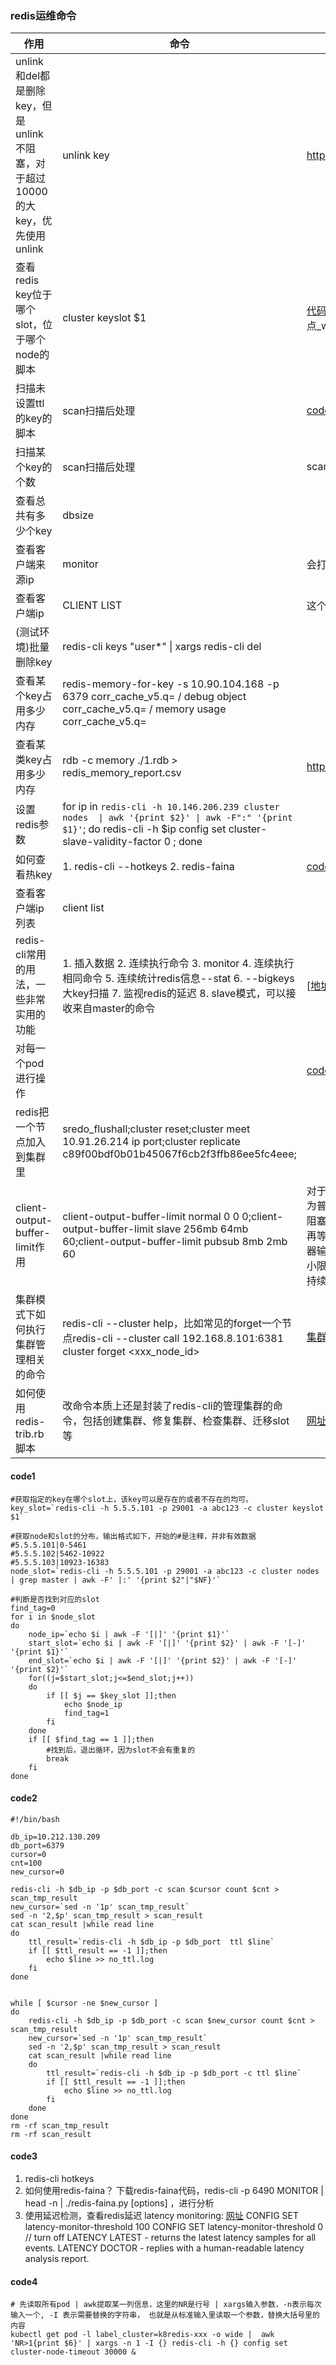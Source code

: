 ### redis运维命令

| 作用                                                      | 命令                                                                                                                                                                          | 备注                                                                                                                                                                   |
|---------------------------------------------------------|-----------------------------------------------------------------------------------------------------------------------------------------------------------------------------|----------------------------------------------------------------------------------------------------------------------------------------------------------------------|
| unlink和del都是删除key，但是unlink不阻塞，对于超过10000的大key，优先使用unlink | unlink key                                                                                                                                                                  | https://segmentfault.com/a/1190000041352023                                                                                                                          |
| 查看redis key位于哪个slot，位于哪个node的脚本                         | cluster keyslot $1                                                                                                                                                          | [代码](#code1) :任意指定一个key获取该key所处在哪个node节点_weixin_33890499的博客-CSDN博客                                                                                                   |
| 扫描未设置ttl的key的脚本                                         | scan扫描后处理                                                                                                                                                                   | [code2](#code2)                                                                                                                                                      |
| 扫描某个key的个数                                              | scan扫描后处理                                                                                                                                                                   | scan.py                                                                                                                                                              |
| 查看总共有多少个key                                             | dbsize                                                                                                                                                                      |                                                                                                                                                                      |
| 查看客户端来源ip                                               | monitor                                                                                                                                                                     | 会打印ip/命令                                                                                                                                                             |
| 查看客户端ip                                                 | CLIENT LIST                                                                                                                                                                 | 这个只能看到slave和kubeproxy的ip                                                                                                                                             |
| (测试环境)批量删除key                                           | redis-cli keys "user*" \| xargs redis-cli del                                                                                                                               |                                                                                                                                                                      |
| 查看某个key占用多少内存                                           | redis-memory-for-key   -s 10.90.104.168  -p 6379 corr_cache_v5.q= / debug object corr_cache_v5.q= / memory usage corr_cache_v5.q=                                           |                                                                                                                                                                      |
| 查看某类key占用多少内存                                           | rdb -c memory ./1.rdb > redis_memory_report.csv                                                                                                                             | https://segmentfault.com/q/1010000010575235                                                                                                                          |
| 设置redis参数                                               | for ip in `redis-cli -h 10.146.206.239 cluster nodes  \| awk '{print $2}' \| awk -F":" '{print $1}'`; do redis-cli -h $ip config set cluster-slave-validity-factor 0 ; done |                                                                                                                                                                      |
| 如何查看热key                                                | 1. redis-cli --hotkeys 2. redis-faina                                                                                                                                       | [code3](#code3)                                                                                                                                                      |
| 查看客户端ip列表                                               | client list                                                                                                                                                                 |                                                                                                                                                                      |
| redis-cli常用的用法，一些非常实用的功能                                | 1. 插入数据 2. 连续执行命令 3. monitor 4. 连续执行相同命令 5. 连续统计redis信息--stat 6. --bigkeys大key扫描 7. 监视redis的延迟  8. slave模式，可以接收来自master的命令                                                  | [[地址](https://redis.com.cn/topics/rediscli.html)]                                                                                                                    |
| 对每一个pod进行操作                                             |                                                                                                                                                                             | [code4](#code4)                                                                                                                                                      |
| redis把一个节点加入到集群里                                        | sredo_flushall;cluster reset;cluster meet 10.91.26.214 ip port;cluster replicate c89f00bdf0b01b45067f6cb2f3ffb86ee5fc4eee;                                                  |                                                                                                                                                                      |
| client-output-buffer-limit作用                            | client-output-buffer-limit normal 0 0 0;client-output-buffer-limit slave 256mb 64mb 60;client-output-buffer-limit pubsub 8mb 2mb 60                                         | 对于普通客户端来说，限制为0，也就是不限制。因为普通客户端通常采用阻塞式的消息应答模式，何谓阻塞式呢？如：发送请求，等待返回，再发送请求，再等待返回。这种模式下，通常不会导致Redis服务器输出缓冲区的堆积膨胀；对于slave客户端来说，大小限制是256M，持续性限制是当客户端缓冲区大小持续60秒超过64M，则关闭客户端连接。 |
| 集群模式下如何执行集群管理相关的命令                                      | redis-cli --cluster help，比如常见的forget一个节点redis-cli  --cluster call 192.168.8.101:6381   cluster  forget  <xxx_node_id>                                                       | [集群故障恢复思路](#https://blog.itpub.net/30393770/viewspace-2886078/)                                                                                                      |
| 如何使用redis-trib.rb脚本                                     | 改命令本质上还是封装了redis-cli的管理集群的命令，包括创建集群、修复集群、检查集群、迁移slot等                                                                                                                       | [网址](#https://developer.aliyun.com/article/574044)                                                                                                                   |

#### code1

```shell
#获取指定的key在哪个slot上，该key可以是存在的或者不存在的均可。
key_slot=`redis-cli -h 5.5.5.101 -p 29001 -a abc123 -c cluster keyslot $1`

#获取node和slot的分布，输出格式如下，开始的#是注释，并非有效数据
#5.5.5.101|0-5461
#5.5.5.102|5462-10922 
#5.5.5.103|10923-16383
node_slot=`redis-cli -h 5.5.5.101 -p 29001 -a abc123 -c cluster nodes | grep master | awk -F' |:' '{print $2"|"$NF}'`

#判断是否找到对应的slot
find_tag=0
for i in $node_slot
do
    node_ip=`echo $i | awk -F '[|]' '{print $1}'`
    start_slot=`echo $i | awk -F '[|]' '{print $2}' | awk -F '[-]' '{print $1}'`
    end_slot=`echo $i | awk -F '[|]' '{print $2}' | awk -F '[-]' '{print $2}'`
    for((j=$start_slot;j<=$end_slot;j++))
    do
        if [[ $j == $key_slot ]];then
            echo $node_ip
            find_tag=1
        fi
    done
    if [[ $find_tag == 1 ]];then
        #找到后，退出循环，因为slot不会有重复的
        break
    fi
done

```

#### code2

```shell
#!/bin/bash

db_ip=10.212.130.209
db_port=6379
cursor=0
cnt=100
new_cursor=0

redis-cli -h $db_ip -p $db_port -c scan $cursor count $cnt > scan_tmp_result
new_cursor=`sed -n '1p' scan_tmp_result`
sed -n '2,$p' scan_tmp_result > scan_result
cat scan_result |while read line
do
    ttl_result=`redis-cli -h $db_ip -p $db_port  ttl $line`
    if [[ $ttl_result == -1 ]];then
        echo $line >> no_ttl.log
    fi
done


while [ $cursor -ne $new_cursor ]
do
    redis-cli -h $db_ip -p $db_port -c scan $new_cursor count $cnt > scan_tmp_result
    new_cursor=`sed -n '1p' scan_tmp_result`
    sed -n '2,$p' scan_tmp_result > scan_result
    cat scan_result |while read line
    do
        ttl_result=`redis-cli -h $db_ip -p $db_port -c ttl $line`
        if [[ $ttl_result == -1 ]];then
            echo $line >> no_ttl.log
        fi
    done
done
rm -rf scan_tmp_result
rm -rf scan_result
```

#### code3

1. redis-cli hotkeys
2. 如何使用redis-faina？
   下载redis-faina代码，redis-cli -p 6490 MONITOR | head -n <NUMBER OF LINES TO ANALYZE> | ./redis-faina.py [options]
   ，进行分析
3. 使用延迟检测，查看redis延迟
   latency monitoring: [网址](https://redis.io/docs/management/optimization/latency-monitor/)
   CONFIG SET latency-monitor-threshold 100
   CONFIG SET latency-monitor-threshold 0 // turn off
   LATENCY LATEST - returns the latest latency samples for all events.
   LATENCY DOCTOR - replies with a human-readable latency analysis report.

#### code4

```shell
# 先读取所有pod | awk提取某一列信息，这里的NR是行号 | xargs输入参数，-n表示每次输入一个, -I 表示需要替换的字符串， 也就是从标准输入里读取一个参数，替换大括号里的内容
kubectl get pod -l label_cluster=k8redis-xxx -o wide |  awk 'NR>1{print $6}' | xargs -n 1 -I {} redis-cli -h {} config set cluster-node-timeout 30000 &
```